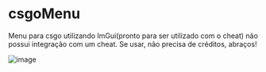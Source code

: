 # csgoMenu
Menu para csgo utilizando ImGui(pronto para ser utilizado com o cheat) não possui integração com um cheat.
Se usar, não precisa de créditos, abraços!

![image](https://github.com/cOmFaDe/csgoMenu/assets/106825978/1a923fc6-be77-4492-8272-655ceee6b932)
